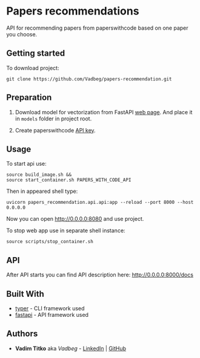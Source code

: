 # Papers recommendations

API for recommending papers from paperswithcode based on one paper you choose.


## Getting started

To download project:
```
git clone https://github.com/Vadbeg/papers-recommendation.git
```


## Preparation

1. Download model for vectorization from
FastAPI [web page](https://dl.fbaipublicfiles.com/fasttext/vectors-crawl/cc.en.300.bin.gz). And place it in
`models` folder in project root.

2. Create paperswithcode [API key](https://paperswithcode.com/accounts/generate_api_token).


## Usage

To start api use:

```shell
source build_image.sh &&
source start_container.sh PAPERS_WITH_CODE_API
```

Then in appeared shell type:
```shell
uvicorn papers_recommendation.api.api:app --reload --port 8000 --host 0.0.0.0
```

Now you can open http://0.0.0.0:8080 and use project.

To stop web app use in separate shell instance:

```shell
source scripts/stop_container.sh
```

## API

After API starts you can find API description here:
http://0.0.0.0:8000/docs


## Built With

* [typer](https://github.com/tiangolo/typer) - CLI framework used
* [fastapi](https://fastapi.tiangolo.com/) - API framework used

## Authors

* **Vadim Titko** aka *Vadbeg* -
[LinkedIn](https://www.linkedin.com/in/vadtitko/) |
[GitHub](https://github.com/Vadbeg/PythonHomework/commits?author=Vadbeg)
